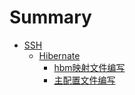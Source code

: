 # Summary

* [SSH](README.md)
  * [Hibernate](hibernate.md)
    * [hbm映射文件编写](hibernate/hbm.md)
    * [主配置文件编写](hibernate/.md)

